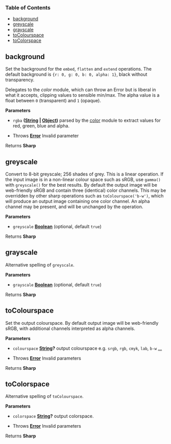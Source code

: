 <!-- Generated by documentation.js. Update this documentation by updating the source code. -->

### Table of Contents

-   [background](#background)
-   [greyscale](#greyscale)
-   [grayscale](#grayscale)
-   [toColourspace](#tocolourspace)
-   [toColorspace](#tocolorspace)

## background

Set the background for the `embed`, `flatten` and `extend` operations.
The default background is `{r: 0, g: 0, b: 0, alpha: 1}`, black without transparency.

Delegates to the _color_ module, which can throw an Error
but is liberal in what it accepts, clipping values to sensible min/max.
The alpha value is a float between `0` (transparent) and `1` (opaque).

**Parameters**

-   `rgba` **([String](https://developer.mozilla.org/docs/Web/JavaScript/Reference/Global_Objects/String) \| [Object](https://developer.mozilla.org/docs/Web/JavaScript/Reference/Global_Objects/Object))** parsed by the [color](https://www.npmjs.org/package/color) module to extract values for red, green, blue and alpha.


-   Throws **[Error](https://developer.mozilla.org/docs/Web/JavaScript/Reference/Global_Objects/Error)** Invalid parameter

Returns **Sharp** 

## greyscale

Convert to 8-bit greyscale; 256 shades of grey.
This is a linear operation. If the input image is in a non-linear colour space such as sRGB, use `gamma()` with `greyscale()` for the best results.
By default the output image will be web-friendly sRGB and contain three (identical) color channels.
This may be overridden by other sharp operations such as `toColourspace('b-w')`,
which will produce an output image containing one color channel.
An alpha channel may be present, and will be unchanged by the operation.

**Parameters**

-   `greyscale` **[Boolean](https://developer.mozilla.org/docs/Web/JavaScript/Reference/Global_Objects/Boolean)**  (optional, default `true`)

Returns **Sharp** 

## grayscale

Alternative spelling of `greyscale`.

**Parameters**

-   `grayscale` **[Boolean](https://developer.mozilla.org/docs/Web/JavaScript/Reference/Global_Objects/Boolean)**  (optional, default `true`)

Returns **Sharp** 

## toColourspace

Set the output colourspace.
By default output image will be web-friendly sRGB, with additional channels interpreted as alpha channels.

**Parameters**

-   `colourspace` **[String](https://developer.mozilla.org/docs/Web/JavaScript/Reference/Global_Objects/String)?** output colourspace e.g. `srgb`, `rgb`, `cmyk`, `lab`, `b-w` [...](https://github.com/jcupitt/libvips/blob/master/libvips/iofuncs/enumtypes.c#L568)


-   Throws **[Error](https://developer.mozilla.org/docs/Web/JavaScript/Reference/Global_Objects/Error)** Invalid parameters

Returns **Sharp** 

## toColorspace

Alternative spelling of `toColourspace`.

**Parameters**

-   `colorspace` **[String](https://developer.mozilla.org/docs/Web/JavaScript/Reference/Global_Objects/String)?** output colorspace.


-   Throws **[Error](https://developer.mozilla.org/docs/Web/JavaScript/Reference/Global_Objects/Error)** Invalid parameters

Returns **Sharp** 
